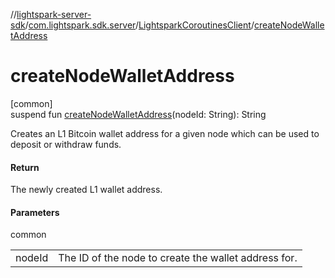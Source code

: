 //[lightspark-server-sdk](../../../index.md)/[com.lightspark.sdk.server](../index.md)/[LightsparkCoroutinesClient](index.md)/[createNodeWalletAddress](create-node-wallet-address.md)

# createNodeWalletAddress

[common]\
suspend fun [createNodeWalletAddress](create-node-wallet-address.md)(nodeId: String): String

Creates an L1 Bitcoin wallet address for a given node which can be used to deposit or withdraw funds.

#### Return

The newly created L1 wallet address.

#### Parameters

common

| | |
|---|---|
| nodeId | The ID of the node to create the wallet address for. |
